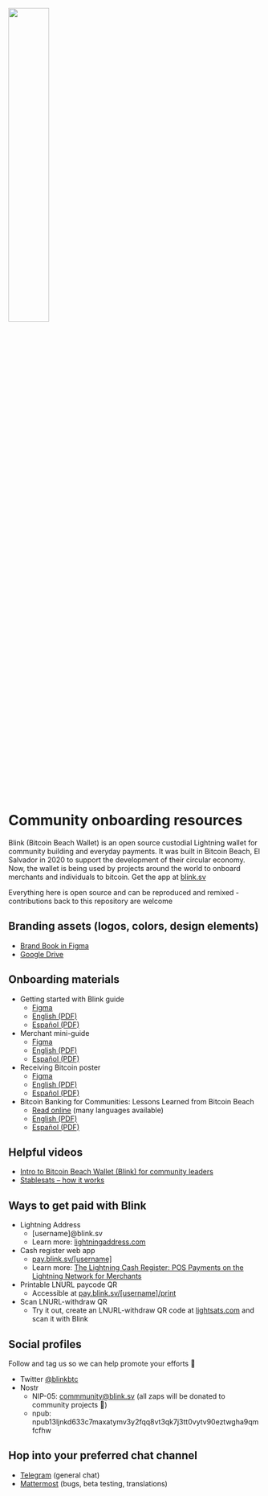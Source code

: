<br/>
<img src="https://github-production-user-asset-6210df.s3.amazonaws.com/17384787/245643965-e14d51ad-f467-4f3a-9f2b-3fd02c86d455.JPG" width="40%">



# Community onboarding resources
Blink (Bitcoin Beach Wallet) is an open source custodial Lightning wallet for community building and everyday payments. It was built in Bitcoin Beach, El Salvador in 2020 to support the development of their circular economy. Now, the wallet is being used by projects around the world to onboard merchants and individuals to bitcoin. Get the app at [blink.sv](https://blink.sv/)

Everything here is open source and can be reproduced and remixed - contributions back to this repository are welcome

## Branding assets (logos, colors, design elements)
   - [Brand Book in Figma](https://www.figma.com/file/eLxNsk3Sq18ffU3dFV2LXo/Blink-Brand-Assets?type=design&node-id=0-1)
   - [Google Drive](https://drive.google.com/drive/folders/1LErq5DPTLt1pOhB3Yzo2VCSqLdYNj6Ri?usp=sharing)

## Onboarding materials 
   - Getting started with Blink guide
       - [Figma](https://www.figma.com/file/eLxNsk3Sq18ffU3dFV2LXo/Blink-Brand-Assets?node-id=756%3A718&t=yPPSW8aIWBJw00RC-1)
       - [English (PDF)](https://github.com/GaloyMoney/blinkbtc/files/11336977/Getting.started.with.Blink.-.English.-.reduced.pdf)
       - [Español (PDF)](https://github.com/GaloyMoney/blinkbtc/files/11336991/Getting.started.with.Blink.-.Spanish.-.Reduced.pdf)
   - Merchant mini-guide 
       - [Figma](https://www.figma.com/file/eLxNsk3Sq18ffU3dFV2LXo/Blink-Brand-Assets?node-id=125%3A4058&t=dMNubzDsN6LOgOUW-1) 
       - [English (PDF)](https://github.com/GaloyMoney/blinkbtc/files/11134874/blink-merchant-one-pager-EN-A5-size.pdf)
       - [Español (PDF)](https://github.com/GaloyMoney/blinkbtc/files/11134876/blink-merchant-one-pager-ES-A5-size.pdf) 
   - Receiving Bitcoin poster
       - [Figma](https://www.figma.com/file/eLxNsk3Sq18ffU3dFV2LXo/Blink-Brand-Assets?node-id=744%3A34&t=N1EBCrEI6e0X3Mcc-1)
       - [English (PDF)](https://github.com/GaloyMoney/blinkbtc/files/11206803/Blink-Poster-Receiving-100x200cm-EN.pdf)
       - [Español (PDF)](https://github.com/GaloyMoney/blinkbtc/files/11215239/Blink-Poster-Receiving-100x200cm-ES.pdf)
   - Bitcoin Banking for Communities: Lessons Learned from Bitcoin Beach 
       - [Read online](https://galoy.io/bitcoin-banking-for-communities-lessons-learned-from-el-zonte/) (many languages available)
       - [English (PDF)](https://github.com/GaloyMoney/blinkbtc/files/11134928/Galoy.Single.Pages.pdf)
       - [Español (PDF)](https://github.com/GaloyMoney/blinkbtc/files/11134984/Galoy_brochure_A4_ES_v06.pdf)

## Helpful videos
   - [Intro to Bitcoin Beach Wallet (Blink) for community leaders](https://www.youtube.com/watch?v=t1kFy3tX1kQ)
   - [Stablesats – how it works](https://www.youtube.com/watch?v=FGO4dbwMYwg) 

## Ways to get paid with Blink
   - Lightning Address
       - [username]@blink.sv
       - Learn more: [lightningaddress.com](https://lightningaddress.com/)
   - Cash register web app 
       - [pay.blink.sv/[username]](https://pay.blink.sv/community)
       - Learn more: [The Lightning Cash Register: POS Payments on the Lightning Network for Merchants](https://galoy.io/lightning-cash-register-pos-payments-on-bitcoins-lightning-network/)
   - Printable LNURL paycode QR
       - Accessible at [pay.blink.sv/[username]/print](https://pay.blink.sv/community/print)
   - Scan LNURL-withdraw QR
       - Try it out, create an LNURL-withdraw QR code at [lightsats.com](https://lightsats.com/) and scan it with Blink

## Social profiles
Follow and tag us so we can help promote your efforts 🤙
   - Twitter [@blinkbtc](https://twitter.com/blinkbtc)
   - Nostr 
       - NIP-05: [commmunity@blink.sv](https://snort.social/community@blink.sv) (all zaps will be donated to community projects 🙏)
       - npub: npub13ljnkd633c7maxatymv3y2fqq8vt3qk7j3tt0vytv90eztwgha9qmfcfhw

## Hop into your preferred chat channel 
   - [Telegram](https://t.me/blinkbtc) (general chat)
   - [Mattermost](https://chat.galoy.io) (bugs, beta testing, translations)
